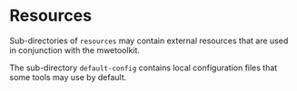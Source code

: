 Resources
=========
Sub-directories of `resources` may contain external resources
that are used in conjunction with the mwetoolkit.

The sub-directory `default-config` contains local
configuration files that some tools may use by default.
